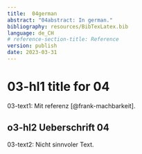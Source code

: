 ```yaml
---
title:  04german
abstract: "04abstract: In german." 
bibliography: resources/BibTexLatex.bib
language: de_CH
# reference-section-title: Reference
version: publish
date: 2023-03-31
---
```


#   03-hl1 title for 04
03-text1: Mit referenz [@frank-machbarkeit].  

## o3-hl2 Ueberschrift 04
03-text2: Nicht sinnvoler Text.

 
